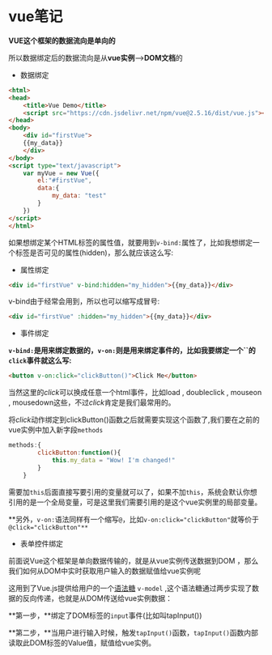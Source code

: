 # vue笔记

 **VUE这个框架的数据流向是单向的**

所以数据绑定后的数据流向是从**vue实例**——>**DOM文档**的

* 数据绑定
```html
<html>
<head>
    <title>Vue Demo</title>
    <script src="https://cdn.jsdelivr.net/npm/vue@2.5.16/dist/vue.js"></script>
</head>
<body>
    <div id="firstVue">
    {{my_data}}
    </div>
</body>
<script type="text/javascript">
    var myVue = new Vue({
        el:"#firstVue",
        data:{
            my_data: "test"
        }
    })
</script>
</html>
```
 如果想绑定某个HTML标签的属性值，就要用到`v-bind:`属性了，比如我想绑定一个标签是否可见的属性(hidden)，那么就应该这么写:
* 属性绑定
```html
<div id="firstVue" v-bind:hidden="my_hidden">{{my_data}}</div>
```
v-bind由于经常会用到，所以也可以缩写成冒号:
```html
<div id="firstVue" :hidden="my_hidden">{{my_data}}</div>
```
* 事件绑定

**`v-bind:`是用来绑定数据的，`v-on:`则是用来绑定事件的，比如我要绑定一个``的 `click`事件就这么写:**

```html
<button v-on:click="clickButton()">Click Me</button>
```

当然这里的*click*可以换成任意一个html事件，比如load , doubleclick , mouseon , mousedown这些，不过*click*肯定是我们最常用的。

将*click*动作绑定到clickButton()函数之后就需要实现这个函数了,我们要在之前的vue实例中加入新字段`methods`

```js
methods:{
        clickButton:function(){
            this.my_data = "Wow! I'm changed!"
        }
    }
```

需要加`this`后面直接写要引用的变量就可以了，如果不加`this`，系统会默认你想引用的是一个全局变量，可是这里我们需要引用的是这个vue实例里的局部变量。

**另外，`v-on:`语法同样有一个缩写`@`，比如`v-on:click="clickButton"`就等价于`@click="clickButton"**`

*  表单控件绑定

前面说Vue这个框架是单向数据传输的，就是从vue实例传送数据到DOM ，那么我们如何从DOM中实时获取用户输入的数据赋值给vue实例呢

这用到了Vue.js提供给用户的一个[语法糖](https://links.jianshu.com/go?to=https%3A%2F%2Fbaike.baidu.com%2Fitem%2F%E8%AF%AD%E6%B3%95%E7%B3%96%2F5247005%3Ffr%3Daladdin) `v-model` ,这个语法糖通过两步实现了数据的反向传递，也就是从DOM传送给vue实例数据：

 **第一步，**绑定了DOM标签的`input`事件(比如叫tapInput())

**第二步，**当用户进行输入时候，触发`tapInput()`函数，`tapInput()`函数内部读取此DOM标签的Value值，赋值给vue实例。